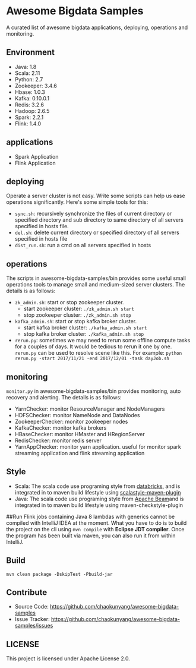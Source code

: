 # Awesome Bigdata Samples

A curated list of awesome bigdata  applications, deploying, operations and monitoring.
## Environment
- Java: 1.8
- Scala: 2.11
- Python: 2.7
- Zookeeper: 3.4.6
- Hbase: 1.0.3
- Kafka: 0.10.0.1
- Redis: 3.2.6
- Hadoop: 2.6.5
- Spark: 2.2.1
- Flink: 1.4.0

## applications
- Spark Application
- Flink Application 

## deploying
Operate a server cluster is not easy. Write some scripts can help us ease  operations significantly. Here's some simple tools for this:
- `sync.sh`: recursively synchronize the files of current directory or specified directory and sub directory to same directory of all servers specified in hosts file.
- `del.sh`: delete current directory or specified directory of all servers specified in hosts file
- `dist_run.sh`: run a cmd on all servers specified in hosts

## operations
The scripts in awesome-bigdata-samples/bin provides some useful small operations tools to manage small and medium-sized server clusters. The details is as follows:
- `zk_admin.sh`: start or stop zookeeper cluster.
    - start zookeeper cluster: ```./zk_admin.sh start```
    - stop zookeeper cluster: ```./zk_admin.sh stop```
- `kafka_admin.sh`: start or stop kafka broker cluster.
    - start kafka broker cluster: ```./kafka_admin.sh start```
    - stop kafka broker cluster: ```./kafka_admin.sh stop```
- `rerun.py`: sometimes we may need to rerun some offline compute tasks for a couples of days. It would be tedious to rerun it one by one. `rerun.py` can be used to resolve scene like this. For example: ```python rerun.py -start 2017/11/21 -end 2017/12/01 -task dayJob.sh```

## monitoring
`monitor.py` in awesome-bigdata-samples/bin provides monitoring, auto recovery and alerting. The details is as follows:
- YarnChecker: monitor ResourceManager and NodeManagers
- HDFSChecker: monitor NameNode and DataNodes 
- ZookeeperChecker: monitor zookeeper nodes
- KafkaChecker: monitor kafka brokers
- HBaseChecker: monitor HMaster and HRegionServer
- RedisChecker: monitor redis server
- YarnAppChecker: monitor yarn application. useful for monitor spark streaming application and flink streaming application

## Style
- Scala: The scala code use programing style from [databricks](https://github.com/databricks/scala-style-guide), and is integrated in to maven build lifestyle using [scalastyle-maven-plugin](http://www.scalastyle.org/)
- Java: The scala code use programing style from [Apache Beam](https://github.com/apache/beam/blob/master/sdks/java/build-tools/src/main/resources/beam/checkstyle.xml)and is integrated in to maven build lifestyle using maven-checkstyle-plugin

##Run
Flink jobs containing Java 8 lambdas with generics cannot be compiled with IntelliJ IDEA at the moment. What you have to do is to build the project on the cli using `mvn compile` with **Eclipse JDT compiler**. Once the program has been built via maven, you can also run it from within IntelliJ.


## Build
```shell
mvn clean package -DskipTest -Pbuild-jar
```

## Contribute
- Source Code: https://github.com/chaokunyang/awesome-bigdata-samples
- Issue Tracker: https://github.com/chaokunyang/awesome-bigdata-samples/issues

## LICENSE
This project is licensed under Apache License 2.0.